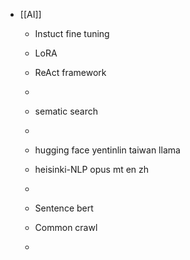 - [[AI]]
	 - Instuct fine tuning

	 - LoRA

	 - ReAct framework

	 - 

	 - sematic search

	 - 

	 - hugging face yentinlin taiwan llama

	 - heisinki-NLP opus mt en zh

	 - 

	 - Sentence bert

	 - Common crawl

	 - 
